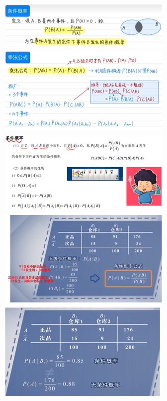 ![](../photo/Pasted%20image%2020240422163244.png)

![](../photo/Pasted%20image%2020240422163704.png)

![](../photo/Pasted%20image%2020240416114607.png)

![](../photo/Pasted%20image%2020240419144007.png)

![](../photo/Pasted%20image%2020240419144144.png)
